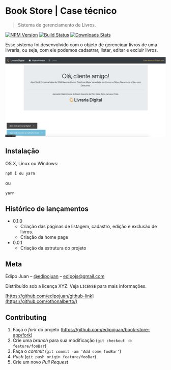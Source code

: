# Book Store | Case técnico

> Sistema de gerenciamento de Livros.

[![NPM Version][npm-image]][npm-url]
[![Build Status][travis-image]][travis-url]
[![Downloads Stats][npm-downloads]][npm-url]

Esse sistema foi desenvolvido com o objeto de gerenciqar livros de uma livraria, ou seja, com ele podemos cadastrar, listar, editar e excluir livros.

![](./book-store.png)

## Instalação

OS X, Linux ou Windows:

```sh
npm i ou yarn
```

ou

```sh
yarn
```

## Histórico de lançamentos

- 0.1.0
  - Criação das páginas de listagem, cadastro, edição e exclusão de livros.
  - Criação da home page
- 0.0.1
  - Criação da estrutura do projeto

## Meta

Édipo Juan – [@edipojuan](http://edipojuan.com.br/) – edipojs@gmail.com

Distribuído sob a licença XYZ. Veja `LICENSE` para mais informações.

[https://github.com/edipojuan/github-link](https://github.com/othonalberto/)

## Contributing

1. Faça o _fork_ do projeto (<https://github.com/edipojuan/book-store-app/fork>)
2. Crie uma _branch_ para sua modificação (`git checkout -b feature/fooBar`)
3. Faça o _commit_ (`git commit -am 'Add some fooBar'`)
4. _Push_ (`git push origin feature/fooBar`)
5. Crie um novo _Pull Request_

[npm-image]: https://img.shields.io/npm/v/datadog-metrics.svg?style=flat-square
[npm-url]: https://npmjs.org/package/datadog-metrics
[npm-downloads]: https://img.shields.io/npm/dm/datadog-metrics.svg?style=flat-square
[travis-image]: https://img.shields.io/travis/dbader/node-datadog-metrics/master.svg?style=flat-square
[travis-url]: https://travis-ci.org/dbader/node-datadog-metrics
[wiki]: https://github.com/edipojuan/book-store-app/wiki
